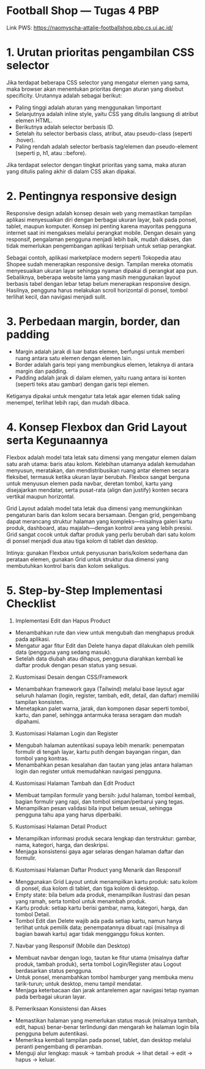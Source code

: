 # Football Shop — Tugas 4 PBP
Link PWS: https://naomyscha-attalie-footballshop.pbp.cs.ui.ac.id/

# 1. Urutan prioritas pengambilan CSS selector
Jika terdapat beberapa CSS selector yang mengatur elemen yang sama, maka browser akan menentukan prioritas dengan aturan yang disebut specificity. Urutannya adalah sebagai berikut:
- Paling tinggi adalah aturan yang menggunakan !important
- Selanjutnya adalah inline style, yaitu CSS yang ditulis langsung di atribut elemen HTML.
- Berikutnya adalah selector berbasis ID.
- Setelah itu selector berbasis class, atribut, atau pseudo-class (seperti :hover).
- Paling rendah adalah selector berbasis tag/elemen dan pseudo-element (seperti p, h1, atau ::before).

Jika terdapat selector dengan tingkat prioritas yang sama, maka aturan yang ditulis paling akhir di dalam CSS akan dipakai.

# 2. Pentingnya responsive design
Responsive design adalah konsep desain web yang memastikan tampilan aplikasi menyesuaikan diri dengan berbagai ukuran layar, baik pada ponsel, tablet, maupun komputer. Konsep ini penting karena mayoritas pengguna internet saat ini mengakses melalui perangkat mobile. Dengan desain yang responsif, pengalaman pengguna menjadi lebih baik, mudah diakses, dan tidak memerlukan pengembangan aplikasi terpisah untuk setiap perangkat.

Sebagai contoh, aplikasi marketplace modern seperti Tokopedia atau Shopee sudah menerapkan responsive design. Tampilan mereka otomatis menyesuaikan ukuran layar sehingga nyaman dipakai di perangkat apa pun. Sebaliknya, beberapa website lama yang masih menggunakan layout berbasis tabel dengan lebar tetap belum menerapkan responsive design. Hasilnya, pengguna harus melakukan scroll horizontal di ponsel, tombol terlihat kecil, dan navigasi menjadi sulit.

# 3. Perbedaan margin, border, dan padding
- Margin adalah jarak di luar batas elemen, berfungsi untuk memberi ruang antara satu elemen dengan elemen lain.
- Border adalah garis tepi yang membungkus elemen, letaknya di antara margin dan padding.
- Padding adalah jarak di dalam elemen, yaitu ruang antara isi konten (seperti teks atau gambar) dengan garis tepi elemen.

Ketiganya dipakai untuk mengatur tata letak agar elemen tidak saling menempel, terlihat lebih rapi, dan mudah dibaca.


# 4. Konsep Flexbox dan Grid Layout serta Kegunaannya
Flexbox adalah model tata letak satu dimensi yang mengatur elemen dalam satu arah utama: baris atau kolom. Kelebihan utamanya adalah kemudahan menyusun, meratakan, dan mendistribusikan ruang antar elemen secara fleksibel, termasuk ketika ukuran layar berubah. Flexbox sangat berguna untuk menyusun elemen pada navbar, deretan tombol, kartu yang disejajarkan mendatar, serta pusat-rata (align dan justify) konten secara vertikal maupun horizontal.

Grid Layout adalah model tata letak dua dimensi yang memungkinkan pengaturan baris dan kolom secara bersamaan. Dengan grid, pengembang dapat merancang struktur halaman yang kompleks—misalnya galeri kartu produk, dashboard, atau majalah—dengan kontrol area yang lebih presisi. Grid sangat cocok untuk daftar produk yang perlu berubah dari satu kolom di ponsel menjadi dua atau tiga kolom di tablet dan desktop.

Intinya: gunakan Flexbox untuk penyusunan baris/kolom sederhana dan perataan elemen, gunakan Grid untuk struktur dua dimensi yang membutuhkan kontrol baris dan kolom sekaligus.

# 5. Step-by-Step Implementasi Checklist 

1) Implementasi Edit dan Hapus Product
- Menambahkan rute dan view untuk mengubah dan menghapus produk pada aplikasi.
- Mengatur agar fitur Edit dan Delete hanya dapat dilakukan oleh pemilik data (pengguna yang sedang masuk).
- Setelah data diubah atau dihapus, pengguna diarahkan kembali ke daftar produk dengan pesan status yang sesuai.
2) Kustomisasi Desain dengan CSS/Framework
- Menambahkan framework gaya (Tailwind) melalui base layout agar seluruh halaman (login, register, tambah, edit, detail, dan daftar) memiliki tampilan konsisten.
- Menetapkan palet warna, jarak, dan komponen dasar seperti tombol, kartu, dan panel, sehingga antarmuka terasa seragam dan mudah dipahami.
3) Kustomisasi Halaman Login dan Register
- Mengubah halaman autentikasi supaya lebih menarik: penempatan formulir di tengah layar, kartu putih dengan bayangan ringan, dan tombol yang kontras.
- Menambahkan pesan kesalahan dan tautan yang jelas antara halaman login dan register untuk memudahkan navigasi pengguna.
4) Kustomisasi Halaman Tambah dan Edit Product
- Membuat tampilan formulir yang bersih: judul halaman, tombol kembali, bagian formulir yang rapi, dan tombol simpan/perbarui yang tegas.
- Menampilkan pesan validasi bila input belum sesuai, sehingga pengguna tahu apa yang harus diperbaiki.
5) Kustomisasi Halaman Detail Product
- Menampilkan informasi produk secara lengkap dan terstruktur: gambar, nama, kategori, harga, dan deskripsi.
- Menjaga konsistensi gaya agar selaras dengan halaman daftar dan formulir.
6) Kustomisasi Halaman Daftar Product yang Menarik dan Responsif
- Menggunakan Grid Layout untuk menampilkan kartu produk: satu kolom di ponsel, dua kolom di tablet, dan tiga kolom di desktop.
- Empty state: bila belum ada produk, menampilkan ilustrasi dan pesan yang ramah, serta tombol untuk menambah produk.
- Kartu produk: setiap kartu berisi gambar, nama, kategori, harga, dan tombol Detail.
- Tombol Edit dan Delete wajib ada pada setiap kartu, namun hanya terlihat untuk pemilik data; penempatannya dibuat rapi (misalnya di bagian bawah kartu) agar tidak mengganggu fokus konten.
7) Navbar yang Responsif (Mobile dan Desktop)
- Membuat navbar dengan logo, tautan ke fitur utama (misalnya daftar produk, tambah produk), serta tombol Login/Register atau Logout berdasarkan status pengguna.
- Untuk ponsel, menambahkan tombol hamburger yang membuka menu tarik-turun; untuk desktop, menu tampil mendatar.
- Menjaga keterbacaan dan jarak antarelemen agar navigasi tetap nyaman pada berbagai ukuran layar.
8) Pemeriksaan Konsistensi dan Akses
- Memastikan halaman yang memerlukan status masuk (misalnya tambah, edit, hapus) benar-benar terlindungi dan mengarah ke halaman login bila pengguna belum autentikasi.
- Memeriksa kembali tampilan pada ponsel, tablet, dan desktop melalui peranti pengembang di peramban.
- Menguji alur lengkap: masuk → tambah produk → lihat detail → edit → hapus → keluar.